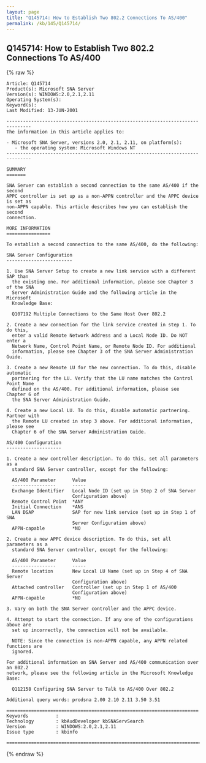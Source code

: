 ```yaml
---
layout: page
title: "Q145714: How to Establish Two 802.2 Connections To AS/400"
permalink: /kb/145/Q145714/
---
```


## Q145714: How to Establish Two 802.2 Connections To AS/400

{% raw %}

	Article: Q145714
	Product(s): Microsoft SNA Server
	Version(s): WINDOWS:2.0,2.1,2.11
	Operating System(s): 
	Keyword(s): 
	Last Modified: 13-JUN-2001
	
	-------------------------------------------------------------------------------
	The information in this article applies to:
	
	- Microsoft SNA Server, versions 2.0, 2.1, 2.11, on platform(s):
	   - the operating system: Microsoft Windows NT 
	-------------------------------------------------------------------------------
	
	SUMMARY
	=======
	
	SNA Server can establish a second connection to the same AS/400 if the second
	APPC controller is set up as a non-APPN controller and the APPC device is set as
	non-APPN capable. This article describes how you can establish the second
	connection.
	
	MORE INFORMATION
	================
	
	To establish a second connection to the same AS/400, do the following:
	
	SNA Server Configuration
	------------------------
	
	1. Use SNA Server Setup to create a new link service with a different SAP than
	  the existing one. For additional information, please see Chapter 3 of the SNA
	  Server Administration Guide and the following article in the Microsoft
	  Knowledge Base:
	
	  Q107192 Multiple Connections to the Same Host Over 802.2
	
	2. Create a new connection for the link service created in step 1. To do this,
	  enter a valid Remote Network Address and a Local Node ID. Do NOT enter a
	  Network Name, Control Point Name, or Remote Node ID. For additional
	  information, please see Chapter 3 of the SNA Server Administration Guide.
	
	3. Create a new Remote LU for the new connection. To do this, disable automatic
	  partnering for the LU. Verify that the LU name matches the Control Point Name
	  defined on the AS/400. For additional information, please see Chapter 6 of
	  the SNA Server Administration Guide.
	
	4. Create a new Local LU. To do this, disable automatic partnering. Partner with
	  the Remote LU created in step 3 above. For additional information, please see
	  Chapter 6 of the SNA Server Administration Guide.
	
	AS/400 Configuration
	--------------------
	
	1. Create a new controller description. To do this, set all parameters as a
	  standard SNA Server controller, except for the following:
	
	  AS/400 Parameter      Value
	  ----------------      -----
	  Exchange Identifier   Local Node ID (set up in Step 2 of SNA Server
	                        Configuration above)
	  Remote Control Point  *ANY
	  Initial Connection    *ANS
	  LAN DSAP              SAP for new link service (set up in Step 1 of SNA
	                        Server Configuration above)
	  APPN-capable          *NO
	
	2. Create a new APPC device description. To do this, set all parameters as a
	  standard SNA Server controller, except for the following:
	
	  AS/400 Parameter      Value
	  ----------------      -----
	  Remote location       New Local LU Name (set up in Step 4 of SNA Server
	                        Configuration above)
	  Attached controller   Controller (set up in Step 1 of AS/400
	                        Configuration above)
	  APPN-capable          *NO
	
	3. Vary on both the SNA Server controller and the APPC device.
	
	4. Attempt to start the connection. If any one of the configurations above are
	  set up incorrectly, the connection will not be available.
	
	  NOTE: Since the connection is non-APPN capable, any APPN related functions are
	  ignored.
	
	For additional information on SNA Server and AS/400 communication over an 802.2
	network, please see the following article in the Microsoft Knowledge Base:
	
	  Q112158 Configuring SNA Server to Talk to AS/400 Over 802.2
	
	Additional query words: prodsna 2.00 2.10 2.11 3.50 3.51
	
	======================================================================
	Keywords          :  
	Technology        : kbAudDeveloper kbSNAServSearch
	Version           : WINDOWS:2.0,2.1,2.11
	Issue type        : kbinfo
	
	=============================================================================
	

{% endraw %}
